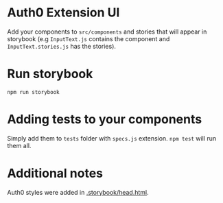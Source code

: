 # Auth0 Extension UI

Add your components to `src/components` and stories that will appear in storybook (e.g `InputText.js` contains the component and `InputText.stories.js` has the stories).

# Run storybook
`npm run storybook`

# Adding tests to your components
Simply add them to `tests` folder with `specs.js` extension. `npm test` will run them all.

# Additional notes
Auth0 styles were added in [.storybook/head.html](https://github.com/auth0-extensions/auth0-extension-ui/tree/master/.storybook/head.html).
